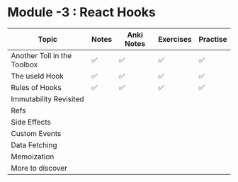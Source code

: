 # Module -3 : React Hooks

| Topic                       | Notes | Anki Notes | Exercises | Practise |
| --------------------------- | ----- | ---------- | --------- | -------- |
| Another Toll in the Toolbox | ✅     | ✅          | ✅         | ✅        |
| The useId Hook              | ✅     | ✅          | ✅         | ✅        |
| Rules of Hooks              | ✅     | ✅          | ✅         | ✅        |
| Immutability Revisited      |       |            |           |          |
| Refs                        |       |            |           |          |
| Side Effects                |       |            |           |          |
| Custom Events               |       |            |           |          |
| Data Fetching               |       |            |           |          |
| Memoization                 |       |            |           |          |
| More to discover            |       |            |           |          |

